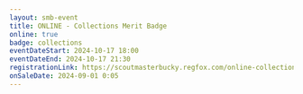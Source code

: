 ```yaml
---
layout: smb-event
title: ONLINE - Collections Merit Badge
online: true
badge: collections
eventDateStart: 2024-10-17 18:00
eventDateEnd: 2024-10-17 21:30
registrationLink: https://scoutmasterbucky.regfox.com/online-collections-merit-badge-2024-10-17pm
onSaleDate: 2024-09-01 0:05
---
```

